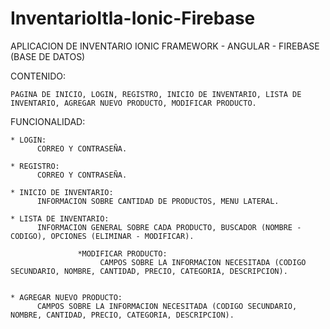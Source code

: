 # InventarioItla-Ionic-Firebase

APLICACION DE INVENTARIO IONIC FRAMEWORK - ANGULAR - FIREBASE (BASE DE DATOS)

CONTENIDO: 
    
    PAGINA DE INICIO, LOGIN, REGISTRO, INICIO DE INVENTARIO, LISTA DE INVENTARIO, AGREGAR NUEVO PRODUCTO, MODIFICAR PRODUCTO.


FUNCIONALIDAD:

    * LOGIN: 
          CORREO Y CONTRASEÑA.
      
    * REGISTRO:
          CORREO Y CONTRASEÑA.

    * INICIO DE INVENTARIO: 
          INFORMACION SOBRE CANTIDAD DE PRODUCTOS, MENU LATERAL.

    * LISTA DE INVENTARIO: 
          INFORMACION GENERAL SOBRE CADA PRODUCTO, BUSCADOR (NOMBRE - CODIGO), OPCIONES (ELIMINAR - MODIFICAR).
          
                   *MODIFICAR PRODUCTO: 
                        CAMPOS SOBRE LA INFORMACION NECESITADA (CODIGO SECUNDARIO, NOMBRE, CANTIDAD, PRECIO, CATEGORIA, DESCRIPCION).


    * AGREGAR NUEVO PRODUCTO: 
          CAMPOS SOBRE LA INFORMACION NECESITADA (CODIGO SECUNDARIO, NOMBRE, CANTIDAD, PRECIO, CATEGORIA, DESCRIPCION).
